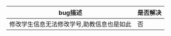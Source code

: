 
|bug描述    |是否解决                          |
|-----------------|-------------------------------------------|
|修改学生信息无法修改学号,助教信息也是如此|否    |


